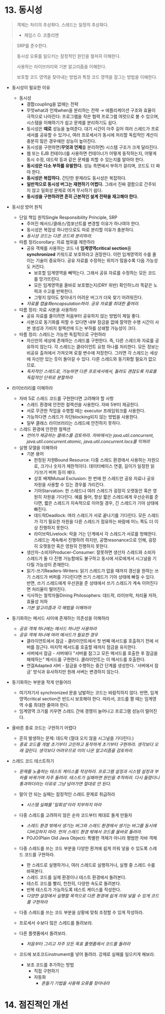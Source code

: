 # 13. 동시성

> 객체는 처리의 추상화다. 스레드는 일정의 추상화다.
>
> - 제임스 O. 코플리엔

> SRP를 준수한다.
>
> 동시성 오류를 일으키는 잠정적인 원인을 철저히 이해한다.
>
> 사용하는 라이브러리와 기본 알고리즘을 이해한다.
>
> 보호할 코드 영역을 찾아내는 방법과 특정 코드 영역을 잠그는 방법을 이해한다.



- 동시성이 필요한 이유
  - 동시성
    - 결합coupling을 없애는 전략
    - 무엇what과 언제when을 분리하는 전략 → 애플리케이션 구조와 효율이 극적으로 나아진다: 프로그램을 작은 협력 프로그램 여럿으로 볼 수 있으며, 시스템을 이해하기가 쉽고 문제를 분리하기도 쉽다.
    - 동시성은 **때로** 성능을 높여준다. 대기 시간이 아주 길어 여러 스레드가 프로세서를 공유할 수 있거나, 여러 프로세서가 동시에 처리할 독립적인 계산이 충분히 많은 경우에만 성능이 높아진다.
    - 동시성을 구현하면(**무엇과 언제**를 분리하면) 시스템 구조가 크게 달라진다.
    - 웹 또는 EJB 컨테이너를 사용하면 컨테이너가 어떻게 동작하는지, 어떻게 동시 수정, 데드락 등과 같은 문제를 피할 수 있는지를 알아야 한다.
    - **동시성은 다소 부하를 유발한다.** 성능 측면에서 부하가 걸리며, 코드도 더 짜야 한다.
    - **동시성은 복잡하다.** 간단한 문제라도 동시성은 복잡하다.
    - **일반적으로 동시성 버그는 재현하기 어렵다.** 그래서 진짜 결함으로 간주되지 않고 일회성 문제로 여겨 무시하기 쉽다.
    - **동시성을 구현하려면 흔히 근본적인 설계 전략을 재고해야 한다.**
  
- 동시성 방어 원칙
  - 단일 책임 원칙Single Responsibility Principle, SRP
    - 주어진 메서드/클래스/컴포넌트를 변경할 이유가 하나여야 한다.
    - 동시성은 복잡성 하나만으로도 따로 분리할 이유가 충분하다.
    - *동시성 코드는 다른 코드와 분리하라.*
  - 따름 정리corollary: 자료 범위를 제한하라
    - 공유 객체를 사용하는 코드 내 **임계영역critical section**을 **synchronized** 키워드로 보호하라고 권장한다. 이런 임계영역의 수를 줄이는 기술이 중요하다. 공유 자료를 수정하는 위치가 많을수록 다음 가능성도 커진다.
      - 보호할 임계영역을 빼먹는다. 그래서 공유 자료를 수정하는 모든 코드를 망가뜨린다.
      - 모든 임계영역을 올바로 보호했는지(DRY 위반) 확인하느라 똑같은 노력과 수고를 반복한다.
      - 그렇지 않아도 찾아내기 어려운 버그가 더욱 찾기 어려워진다.
    - *자료를 캡슐화encapsulation하라. 공유 자료를 최대한 줄여라.*
  - 따름 정리: 자료 사본을 사용하라
    - 공유 자료를 줄이려면 처음부터 공유하지 않는 방법이 제일 좋다.
    - 사본으로 동기화를 피할 수 있다면 내부 잠금을 없애 절약한 수행 시간이 사본 생성과 가비지 컬렉션에 드는 부하를 상쇄할 가능성이 크다.
  - 따름 정리: 스레드는 가능한 독립적으로 구현하라
    - 자신만의 세상에 존재하는 스레드를 구현한다. 즉, 다른 스레드와 자료를 공유하지 않는다. 각 스레드는 클라이언트 요청 하나를 처리한다. 모든 정보는 비공유 출처에서 가져오며 로컬 변수에 저장한다. 그러면 각 스레드는 세상에 자신만 있는 듯이 돌아갈 수 있다. 다른 스레드와 동기화할 필요가 없으므로.
    - *독자적인 스레드로, 가능하면 다른 프로세서에서, 돌려도 괜찮도록 자료를 독립적인 단위로 분할하라*
  
- 라이브러리를 이해하라
  - 자바 5로 스레드 코드를 구현한다면 고려해야 할 사항
    - 스레드 환경에 안전한 컬렉션을 사용한다. 자바 5부터 제공한다.
    - 서로 무관한 작업을 수행할 때는 executor 프레임워크를 사용한다.
    - 가능하다면 스레드가 차단blocking되지 않는 방법을 사용한다.
    - 일부 클래스 라이브러리는 스레드에 안전하지 못하다.
  - 스레드 환경에 안전한 컬렉션
    - *언어가 제공하는 클래스를 검토하라. 자바에서는 java.util.concurrent, java.util.concurrent.atomic, java.util.concurrent.locs를 익혀라*
  - 실행 모델을 이해하라
    - 기본 용어
      - 한정된 자원Bound Resource: 다중 스레드 환경에서 사용하는 자원으로, 크기나 숫자가 제한적이다. 데이터베이스 연결, 길이가 일정한 읽기/쓰기 버퍼 등이 예다.
      - 상호 배제Mutual Exclusion: 한 번에 한 스레드만 공유 자료나 공유 자원을 사용할 수 있는 경우를 가리킨다.
      - 기아Starvation: 한 스레드나 여러 스레드가 굉장히 오랫동안 혹은 영원히 자원을 기다린다. 예를 들어, 항상 짧은 스레드에게 우선순위를 준다면, 짧은 스레드가 지속적으로 이어질 경우, 긴 스레드가 기아 상태에 빠진다.
      - 데드락Deadlock: 여러 스레드가 서로 끝나기를 기다린다. 모든 스레드가 각기 필요한 자원을 다른 스레드가 점유하는 바람에 어느 쪽도 더 이상 진행하지 못한다.
      - 라이브락Livelock: 락을 거는 단계에서 각 스레드가 서로를 방해한다. 스레드는 계속해서 진행하려 하지만, 공명resonance으로 인해, 굉장히 오랫동안 혹은 영원히 진행하지 못한다.
    - 생산자-소비자Producer-Consumer: 잘못하면 생산자 스레드와 소비자 스레드가 둘 다 진행 가능함에도 불구하고 동시에 서로에게서 시그널을 기다릴 가능성이 존재한다.
    - 읽기-쓰기Readers-Writers: 읽기 스레드가 없을 때까지 갱신을 원하는 쓰기 스레드가 버퍼를 기다린다면 쓰기 스레드가 기아 상태에 빠질 수 있다. 반면, 쓰기 스레드에게 우선권을 준 상태에서 쓰기 스레드가 계속 이어진다면 처리율이 떨어진다.
    - 식사하는 철학자들Dining Philosophers: 데드락, 라이브락, 처리율 저하, 효율성 저하
    - *기본 알고리즘과 각 해법을 이해하라*
  
- 동기화하는 메서드 사이에 존재하는 의존성을 이해하라
  - *공유 객체 하나에는 메서드 하나만 사용하라*
  - *공유 객체 하나에 여러 메서드가 필요한 경우*
    - 클라이언트에서 잠금 - 클라이언트에서 첫 번째 메서드를 호출하기 전에 서버를 잠근다. 마지막 메서드를 호출할 때까지 잠금을 유지한다.
    - 서버에서 잠금 - 서버에다 "서버를 잠그고 모든 메서드를 호출한 후 잠금을 해제하는" 메서드를 구현한다. 클라이언트는 이 메서드를 호출한다.
    - 연걸Adapted 서버 - 잠금을 수행하는 중간 단계를 생성한다. '서버에서 잠금' 방식과 유사하지만 원래 서버는 변경하지 않는다.
  
- 동기화하는 부분을 작게 만들어라
  - 여기저기서 synchronized 문을 남발하는 코드는 바람직하지 않다. 반면, 임계영역critical section은 반드시 보호해야 한다. 따라서, 코드를 짤 때는 임계영역 수를 최대한 줄여야 한다.
  - 임계영역 크기를 키우면 스레드 간에 경쟁이 늘어나고 프로그램 성능이 떨어진다.
  
- 올바른 종료 코드는 구현하기 어렵다

  - 흔히 발생하는 문제: 데드락 (절대 오지 않을 시그널을 기다린다.)
  - *종료 코드를 개발 초기부터 고민하고 동작하게 초기부터 구현하라. 생각보다 오래 걸린다. 생각보다 어려우므로 이미 나온 알고리즘을 검토하라.*

- 스레드 코드 테스트하기

  - *문제를 노출하는 테스트 케이스를 작성하라. 프로그램 설정과 시스템 설정과 부하를 바꿔가며 자주 돌려라. 테스트가 실패하면 원인을 추적하라. 다시 돌렸더니 통과하더라는 이유로 그냥 넘어가면 절대로 안 된다.*

  - 말이 안 되는 실패는 잠정적인 스레드 문제로 취급하라
    - *시스템 실패를 '일회성'이라 치부하지 마라*
  - 다중 스레드를 고려하지 않은 순차 코드부터 제대로 돌게 만들자
    - *스레드 환경 밖에서 생기는 버그와 스레드 환경에서 생기는 버그를 동시에 디버깅하지 마라. 먼저 스레드 환경 밖에서 코드를 올바로 돌려라.*
    - POJO(Plain Old Java Object): 특별한 객체가 아니라 평범한 자바 객체
  - 다중 스레드를 쓰는 코드 부분을 다양한 환겨에 쉽게 끼워 넣을 수 있도록 스레드 코드를 구현하라.
    - 한 스레드로 실행하거나, 여러 스레드로 실행하거나, 실행 중 스레드 수를 바꿔본다.
    - 스레드 코드를 실제 환경이나 테스트 환경에서 돌려본다.
    - 테스트 코드를 빨리, 천천히, 다양한 속도로 돌려본다.
    - 반복 테스트가 가능하도록 테스트 케이스를 작성한다.
    - *다양한 설정에서 실행할 목적으로 다른 환경에 쉽게 끼워 넣을 수 있게 코드를 구현하라*
  - 다중 스레드를 쓰는 코드 부분을 상황에 맞춰 조정할 수 있게 작성하라.
  - 프로세서 수보다 많은 스레드를 돌려보라.
  - 다른 플랫폼에서 돌려보라.
    - *처음부터 그리고 자주 모든 목표 플랫폼에서 코드를 돌려라*
  - 코드에 보조코드instrument를 넣어 돌려라. 강제로 실패를 일으키게 해보라.
    - 보조 코드를 추가하는 방법
      - 직접 구현하기
      - 자동화
        - *흔들기 기법을 사용해 오류를 찾아내라*



# 14. 점진적인 개선

